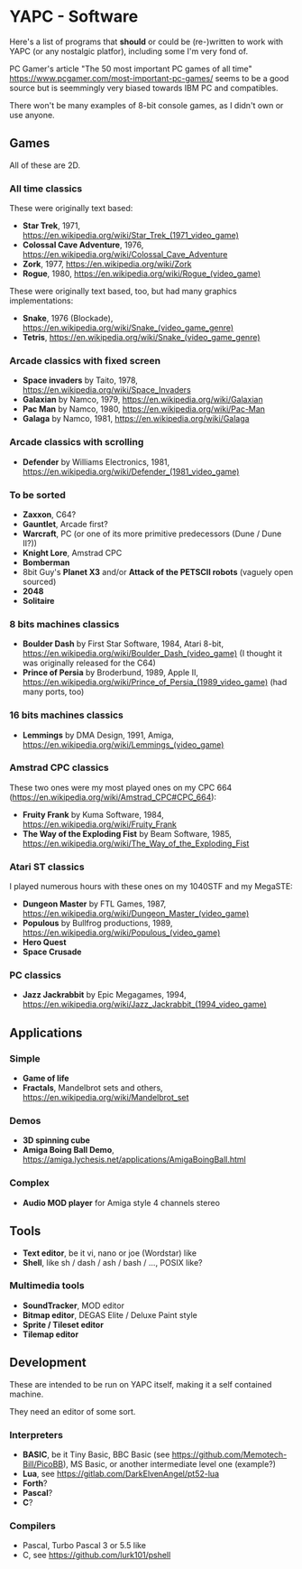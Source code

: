 # YAPC - Software

Here's a list of programs that **should** or could be (re-)written to work with YAPC (or any nostalgic platfor), including some I'm very fond of.

PC Gamer's article "The 50 most important PC games of all time" <https://www.pcgamer.com/most-important-pc-games/> seems to be a good source but is seemmingly very biased towards IBM PC and compatibles.

There won't be many examples of 8-bit console games, as I didn't own or use anyone.

## Games

All of these are 2D.

### All time classics

These were originally text based:

- **Star Trek**, 1971, <https://en.wikipedia.org/wiki/Star_Trek_(1971_video_game)>
- **Colossal Cave Adventure**, 1976, <https://en.wikipedia.org/wiki/Colossal_Cave_Adventure>
- **Zork**, 1977, <https://en.wikipedia.org/wiki/Zork>
- **Rogue**, 1980, <https://en.wikipedia.org/wiki/Rogue_(video_game)>

These were originally text based, too, but had many graphics implementations:

- **Snake**, 1976 (Blockade), <https://en.wikipedia.org/wiki/Snake_(video_game_genre)>
- **Tetris**, <https://en.wikipedia.org/wiki/Snake_(video_game_genre)>

### Arcade classics with fixed screen

- **Space invaders** by Taito, 1978, <https://en.wikipedia.org/wiki/Space_Invaders>
- **Galaxian** by Namco, 1979, <https://en.wikipedia.org/wiki/Galaxian>
- **Pac Man** by Namco, 1980, <https://en.wikipedia.org/wiki/Pac-Man>
- **Galaga** by Namco, 1981, <https://en.wikipedia.org/wiki/Galaga>

### Arcade classics with scrolling

- **Defender** by Williams Electronics, 1981, <https://en.wikipedia.org/wiki/Defender_(1981_video_game)>

### To be sorted

- **Zaxxon**, C64?
- **Gauntlet**, Arcade first?
- **Warcraft**, PC (or one of its more primitive predecessors (Dune / Dune II?))
- **Knight Lore**, Amstrad CPC
- **Bomberman**
- 8bit Guy's **Planet X3** and/or **Attack of the PETSCII robots** (vaguely open sourced)
- **2048**
- **Solitaire**

### 8 bits machines classics

- **Boulder Dash** by First Star Software, 1984, Atari 8-bit, <https://en.wikipedia.org/wiki/Boulder_Dash_(video_game)> (I thought it was originally released for the C64)
- **Prince of Persia** by Broderbund, 1989, Apple II, <https://en.wikipedia.org/wiki/Prince_of_Persia_(1989_video_game)> (had many ports, too)

### 16 bits machines classics

- **Lemmings** by DMA Design, 1991, Amiga, <https://en.wikipedia.org/wiki/Lemmings_(video_game)>

### Amstrad CPC classics

These two ones were my most played ones on my CPC 664 (<https://en.wikipedia.org/wiki/Amstrad_CPC#CPC_664>):

- **Fruity Frank** by Kuma Software, 1984, <https://en.wikipedia.org/wiki/Fruity_Frank>
- **The Way of the Exploding Fist** by Beam Software, 1985, <https://en.wikipedia.org/wiki/The_Way_of_the_Exploding_Fist>

### Atari ST classics

I played numerous hours with these ones on my 1040STF and my MegaSTE:

- **Dungeon Master** by FTL Games, 1987, <https://en.wikipedia.org/wiki/Dungeon_Master_(video_game)>
- **Populous** by Bullfrog productions, 1989, <https://en.wikipedia.org/wiki/Populous_(video_game)>
- **Hero Quest**
- **Space Crusade**

### PC classics

- **Jazz Jackrabbit** by Epic Megagames, 1994, <https://en.wikipedia.org/wiki/Jazz_Jackrabbit_(1994_video_game)>

## Applications

### Simple

- **Game of life**
- **Fractals**, Mandelbrot sets and others, <https://en.wikipedia.org/wiki/Mandelbrot_set>

### Demos

- **3D spinning cube**
- **Amiga Boing Ball Demo**, <https://amiga.lychesis.net/applications/AmigaBoingBall.html>

### Complex

- **Audio MOD player** for Amiga style 4 channels stereo

## Tools

- **Text editor**, be it vi, nano or joe (Wordstar) like
- **Shell**, like sh / dash / ash / bash / ..., POSIX like?

### Multimedia tools

- **SoundTracker**, MOD editor
- **Bitmap editor**, DEGAS Elite / Deluxe Paint style
- **Sprite / Tileset editor**
- **Tilemap editor**

## Development

These are intended to be run on YAPC itself, making it a self contained machine.

They need an editor of some sort.

### Interpreters

- **BASIC**, be it Tiny Basic, BBC Basic (see <https://github.com/Memotech-Bill/PicoBB>), MS Basic, or another intermediate level one (example?)
- **Lua**, see <https://gitlab.com/DarkElvenAngel/pt52-lua>
- **Forth**?
- **Pascal**?
- **C**?

### Compilers

- Pascal, Turbo Pascal 3 or 5.5 like
- C, see <https://github.com/lurk101/pshell>
